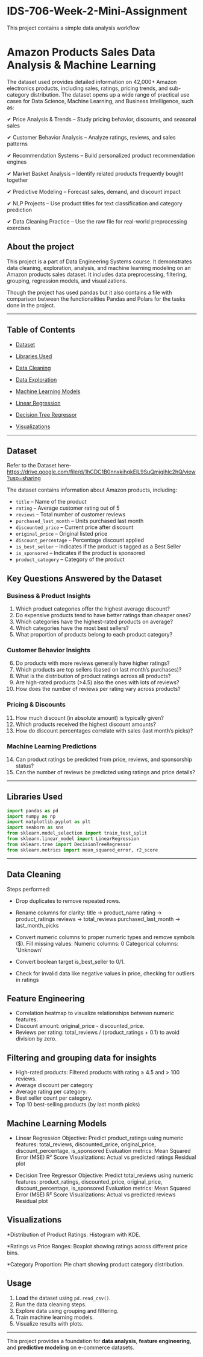 # IDS-706-Week-2-Mini-Assignment
This project contains a simple data analysis workflow

# Amazon Products Sales Data Analysis & Machine Learning

The dataset used provides detailed information on 42,000+ Amazon electronics products, including sales, ratings, pricing trends, and sub-category distribution. The dataset opens up a wide range of practical use cases for Data Science, Machine Learning, and Business Intelligence, such as:

✔ Price Analysis & Trends – Study pricing behavior, discounts, and seasonal sales

✔ Customer Behavior Analysis – Analyze ratings, reviews, and sales patterns

✔ Recommendation Systems – Build personalized product recommendation engines

✔ Market Basket Analysis – Identify related products frequently bought together

✔ Predictive Modeling – Forecast sales, demand, and discount impact

✔ NLP Projects – Use product titles for text classification and category prediction

✔ Data Cleaning Practice – Use the raw file for real-world preprocessing exercises

## About the project

This project is a part of Data Engineering Systems course.
It demonstrates data cleaning, exploration, analysis, and machine learning modeling on an Amazon products sales dataset. It includes data preprocessing, filtering, grouping, regression models, and visualizations.

Though the project has used pandas but it also contains a file with comparison between the functionalities Pandas and Polars for the tasks done in the project. 

---

## Table of Contents

* [Dataset](#dataset)
* [Libraries Used](#libraries-used)
* [Data Cleaning](#data-cleaning)
* [Data Exploration](#data-exploration)
* [Machine Learning Models](#machine-learning-models)

* [Linear Regression](#linear-regression)
* [Decision Tree Regressor](#decision-tree-regressor)
* [Visualizations](#visualizations)

---

## Dataset

Refer to the Dataset here- https://drive.google.com/file/d/1hCDC1B0nnxkihqkElL9SuQmjgihlc2hQ/view?usp=sharing

The dataset contains information about Amazon products, including:

* `title` – Name of the product
* `rating` – Average customer rating out of 5
* `reviews` – Total number of customer reviews
* `purchased_last_month` – Units purchased last month
* `discounted_price` – Current price after discount
* `original_price` – Original listed price
* `discount_percentage` – Percentage discount applied
* `is_best_seller` – Indicates if the product is tagged as a Best Seller
* `is_sponsored` – Indicates if the product is sponsored
* `product_category` – Category of the product

## Key Questions Answered by the Dataset

### Business & Product Insights
1. Which product categories offer the highest average discount?  
2. Do expensive products tend to have better ratings than cheaper ones?  
3. Which categories have the highest-rated products on average?  
4. Which categories have the most best sellers?  
5. What proportion of products belong to each product category?  

### Customer Behavior Insights
6. Do products with more reviews generally have higher ratings?  
7. Which products are top sellers (based on last month’s purchases)?  
8. What is the distribution of product ratings across all products?  
9. Are high-rated products (>4.5) also the ones with lots of reviews?  
10. How does the number of reviews per rating vary across products?  

### Pricing & Discounts
11. How much discount (in absolute amount) is typically given?  
12. Which products received the highest discount amounts?  
13. How do discount percentages correlate with sales (last month’s picks)?  

### Machine Learning Predictions
14. Can product ratings be predicted from price, reviews, and sponsorship status?  
15. Can the number of reviews be predicted using ratings and price details?  
---

## Libraries Used

```python
import pandas as pd
import numpy as np
import matplotlib.pyplot as plt
import seaborn as sns
from sklearn.model_selection import train_test_split
from sklearn.linear_model import LinearRegression
from sklearn.tree import DecisionTreeRegressor
from sklearn.metrics import mean_squared_error, r2_score
```

---
## Data Cleaning
Steps performed:
* Drop duplicates to remove repeated rows.
* Rename columns for clarity:
title → product_name
rating → product_ratings
reviews → total_reviews
purchased_last_month → last_month_picks
* Convert numeric columns to proper numeric types and remove symbols ($).
Fill missing values:
Numeric columns: 0
Categorical columns: 'Unknown'

* Convert boolean target is_best_seller to 0/1.

* Check for invalid data like negative values in price, checking for outliers in ratings

## Feature Engineering
* Correlation heatmap to visualize relationships between numeric features.
* Discount amount: original_price - discounted_price.
* Reviews per rating: total_reviews / (product_ratings + 0.1) to avoid division by zero.

## Filtering and grouping data for insights
* High-rated products: Filtered products with rating ≥ 4.5 and > 100 reviews.
* Average discount per category 
* Average rating per category.
* Best seller count per category.
* Top 10 best-selling products (by last month picks)

## Machine Learning Models

* Linear Regression
Objective: Predict product_ratings using numeric features:
total_reviews, discounted_price, original_price, discount_percentage, is_sponsored
Evaluation metrics:
Mean Squared Error (MSE)
R² Score
Visualizations:
Actual vs predicted ratings
Residual plot

* Decision Tree Regressor
Objective: Predict total_reviews using numeric features:
product_ratings, discounted_price, original_price, discount_percentage, is_sponsored
Evaluation metrics:
Mean Squared Error (MSE)
R² Score
Visualizations:
Actual vs predicted reviews
Residual plot

## Visualizations

*Distribution of Product Ratings: Histogram with KDE. 

*Ratings vs Price Ranges: Boxplot showing ratings across different price bins.

*Category Proportion: Pie chart showing product category distribution.

## Usage

1. Load the dataset using `pd.read_csv()`.
2. Run the data cleaning steps.
3. Explore data using grouping and filtering.
4. Train machine learning models.
5. Visualize results with plots.

---

This project provides a foundation for **data analysis**, **feature engineering**, and **predictive modeling** on e-commerce datasets.


